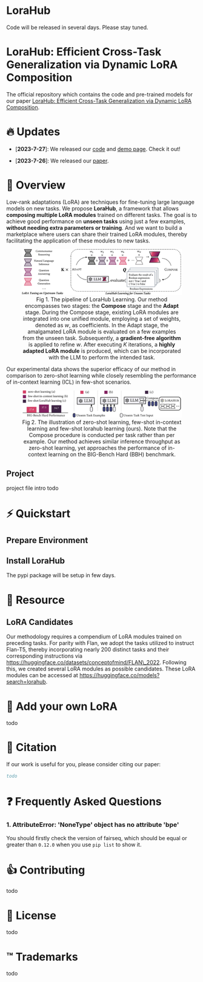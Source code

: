 # LoraHub

Code will be released in several days. Please stay tuned.
# LoraHub: Efficient Cross-Task Generalization via Dynamic LoRA Composition


The official repository which contains the code and pre-trained models for our paper [LoraHub: Efficient Cross-Task Generalization via Dynamic LoRA Composition](https://arxiv.org/abs/2307.13269).



# 🔥 Updates

- [**2023-7-27**]: We released our [code](https://github.com/sail-sg/lorahub) and [demo page](https://huggingface.co/spaces/sail/lorahub). Check it out!


- [**2023-7-26**]: We released our [paper](https://arxiv.org/abs/2307.13269).


# 🏴󠁶󠁵󠁭󠁡󠁰󠁿 Overview
Low-rank adaptations (LoRA) are techniques for fine-tuning large language models on new tasks. We propose **LoraHub**, a framework that allows **composing multiple LoRA modules** trained on different tasks. The goal is to achieve good performance on **unseen tasks** using just a few examples, **without needing extra parameters or training**. And we want to build a marketplace where users can share their trained LoRA modules, thereby facilitating the application of these modules to new tasks.


<figure style="text-align:center">
  <img src="./figure/pipeline.jpg">
  <figcaption>Fig 1. The pipeline of LoraHub Learning. Our method encompasses two stages: the <strong>Compose</strong> stage and the <strong>Adapt</strong> stage. During the Compose stage, existing LoRA modules are integrated into one unified module, employing a set of weights, denoted as <em>w</em>, as coefficients. In the Adapt stage, the amalgamated LoRA module is evaluated on a few examples from the unseen task. Subsequently, a <strong>gradient-free algorithm</strong> is applied to refine <em>w</em>. After executing <em>K</em> iterations, a <strong>highly adapted LoRA module</strong> is produced, which can be incorporated with the LLM to perform the intended task.
</figure>


Our experimental data shows the superior efficacy of our method in comparison to zero-shot learning while closely resembling the performance of in-context learning (ICL) in few-shot scenarios.

<figure style="text-align:center">
  <img src="./figure/overview.jpg">
  <figcaption>Fig 2. The illustration of zero-shot learning, few-shot in-context learning and few-shot lorahub learning (ours). Note that the Compose procedure is conducted per task rather than per example. Our method achieves similar inference throughput as zero-shot learning, yet approaches the performance of in-context learning on the BIG-Bench Hard (BBH) benchmark.
</figure>

## Project

project file intro todo

# ⚡️ Quickstart

## Prepare Environment



## Install LoraHub

The pypi package will be setup in few days.

# 🏰 Resource

## LoRA Candidates

Our methodology requires a compendium of LoRA modules trained on preceding tasks. For parity with Flan, we adopt the tasks utilized to instruct Flan-T5, thereby incorporating nearly $200$ distinct tasks and their corresponding instructions via https://huggingface.co/datasets/conceptofmind/FLAN\_2022. Following this, we created several LoRA modules as possible candidates. These LoRA modules can be accessed at https://huggingface.co/models?search=lorahub.





# 🐣 Add your own LoRA

todo

# 💬 Citation

If our work is useful for you, please consider citing our paper:

```bibtex
todo
```

# ❓ Frequently Asked Questions

### 1. AttributeError: 'NoneType' object has no attribute 'bpe'

You should firstly check the version of fairseq, which should be equal or greater than `0.12.0` when you use `pip list` to show it.

# 👍 Contributing

todo

# 📝 License

todo

# ™️ Trademarks

todo
